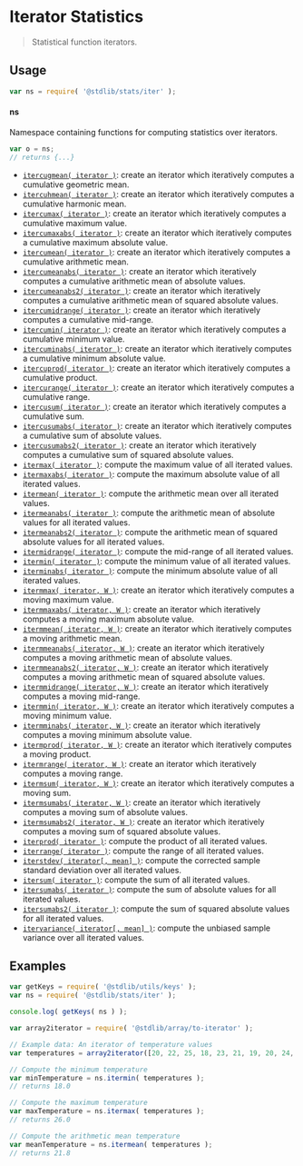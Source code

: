 <!--

@license Apache-2.0

Copyright (c) 2018 The Stdlib Authors.

Licensed under the Apache License, Version 2.0 (the "License");
you may not use this file except in compliance with the License.
You may obtain a copy of the License at

   http://www.apache.org/licenses/LICENSE-2.0

Unless required by applicable law or agreed to in writing, software
distributed under the License is distributed on an "AS IS" BASIS,
WITHOUT WARRANTIES OR CONDITIONS OF ANY KIND, either express or implied.
See the License for the specific language governing permissions and
limitations under the License.

-->

# Iterator Statistics

> Statistical function iterators.

<section class="usage">

## Usage

```javascript
var ns = require( '@stdlib/stats/iter' );
```

#### ns

Namespace containing functions for computing statistics over iterators.

```javascript
var o = ns;
// returns {...}
```

<!-- <toc pattern="*"> -->

<div class="namespace-toc">

-   <span class="signature">[`itercugmean( iterator )`][@stdlib/stats/iter/cugmean]</span><span class="delimiter">: </span><span class="description">create an iterator which iteratively computes a cumulative geometric mean.</span>
-   <span class="signature">[`itercuhmean( iterator )`][@stdlib/stats/iter/cuhmean]</span><span class="delimiter">: </span><span class="description">create an iterator which iteratively computes a cumulative harmonic mean.</span>
-   <span class="signature">[`itercumax( iterator )`][@stdlib/stats/iter/cumax]</span><span class="delimiter">: </span><span class="description">create an iterator which iteratively computes a cumulative maximum value.</span>
-   <span class="signature">[`itercumaxabs( iterator )`][@stdlib/stats/iter/cumaxabs]</span><span class="delimiter">: </span><span class="description">create an iterator which iteratively computes a cumulative maximum absolute value.</span>
-   <span class="signature">[`itercumean( iterator )`][@stdlib/stats/iter/cumean]</span><span class="delimiter">: </span><span class="description">create an iterator which iteratively computes a cumulative arithmetic mean.</span>
-   <span class="signature">[`itercumeanabs( iterator )`][@stdlib/stats/iter/cumeanabs]</span><span class="delimiter">: </span><span class="description">create an iterator which iteratively computes a cumulative arithmetic mean of absolute values.</span>
-   <span class="signature">[`itercumeanabs2( iterator )`][@stdlib/stats/iter/cumeanabs2]</span><span class="delimiter">: </span><span class="description">create an iterator which iteratively computes a cumulative arithmetic mean of squared absolute values.</span>
-   <span class="signature">[`itercumidrange( iterator )`][@stdlib/stats/iter/cumidrange]</span><span class="delimiter">: </span><span class="description">create an iterator which iteratively computes a cumulative mid-range.</span>
-   <span class="signature">[`itercumin( iterator )`][@stdlib/stats/iter/cumin]</span><span class="delimiter">: </span><span class="description">create an iterator which iteratively computes a cumulative minimum value.</span>
-   <span class="signature">[`itercuminabs( iterator )`][@stdlib/stats/iter/cuminabs]</span><span class="delimiter">: </span><span class="description">create an iterator which iteratively computes a cumulative minimum absolute value.</span>
-   <span class="signature">[`itercuprod( iterator )`][@stdlib/stats/iter/cuprod]</span><span class="delimiter">: </span><span class="description">create an iterator which iteratively computes a cumulative product.</span>
-   <span class="signature">[`itercurange( iterator )`][@stdlib/stats/iter/curange]</span><span class="delimiter">: </span><span class="description">create an iterator which iteratively computes a cumulative range.</span>
-   <span class="signature">[`itercusum( iterator )`][@stdlib/stats/iter/cusum]</span><span class="delimiter">: </span><span class="description">create an iterator which iteratively computes a cumulative sum.</span>
-   <span class="signature">[`itercusumabs( iterator )`][@stdlib/stats/iter/cusumabs]</span><span class="delimiter">: </span><span class="description">create an iterator which iteratively computes a cumulative sum of absolute values.</span>
-   <span class="signature">[`itercusumabs2( iterator )`][@stdlib/stats/iter/cusumabs2]</span><span class="delimiter">: </span><span class="description">create an iterator which iteratively computes a cumulative sum of squared absolute values.</span>
-   <span class="signature">[`itermax( iterator )`][@stdlib/stats/iter/max]</span><span class="delimiter">: </span><span class="description">compute the maximum value of all iterated values.</span>
-   <span class="signature">[`itermaxabs( iterator )`][@stdlib/stats/iter/maxabs]</span><span class="delimiter">: </span><span class="description">compute the maximum absolute value of all iterated values.</span>
-   <span class="signature">[`itermean( iterator )`][@stdlib/stats/iter/mean]</span><span class="delimiter">: </span><span class="description">compute the arithmetic mean over all iterated values.</span>
-   <span class="signature">[`itermeanabs( iterator )`][@stdlib/stats/iter/meanabs]</span><span class="delimiter">: </span><span class="description">compute the arithmetic mean of absolute values for all iterated values.</span>
-   <span class="signature">[`itermeanabs2( iterator )`][@stdlib/stats/iter/meanabs2]</span><span class="delimiter">: </span><span class="description">compute the arithmetic mean of squared absolute values for all iterated values.</span>
-   <span class="signature">[`itermidrange( iterator )`][@stdlib/stats/iter/midrange]</span><span class="delimiter">: </span><span class="description">compute the mid-range of all iterated values.</span>
-   <span class="signature">[`itermin( iterator )`][@stdlib/stats/iter/min]</span><span class="delimiter">: </span><span class="description">compute the minimum value of all iterated values.</span>
-   <span class="signature">[`iterminabs( iterator )`][@stdlib/stats/iter/minabs]</span><span class="delimiter">: </span><span class="description">compute the minimum absolute value of all iterated values.</span>
-   <span class="signature">[`itermmax( iterator, W )`][@stdlib/stats/iter/mmax]</span><span class="delimiter">: </span><span class="description">create an iterator which iteratively computes a moving maximum value.</span>
-   <span class="signature">[`itermmaxabs( iterator, W )`][@stdlib/stats/iter/mmaxabs]</span><span class="delimiter">: </span><span class="description">create an iterator which iteratively computes a moving maximum absolute value.</span>
-   <span class="signature">[`itermmean( iterator, W )`][@stdlib/stats/iter/mmean]</span><span class="delimiter">: </span><span class="description">create an iterator which iteratively computes a moving arithmetic mean.</span>
-   <span class="signature">[`itermmeanabs( iterator, W )`][@stdlib/stats/iter/mmeanabs]</span><span class="delimiter">: </span><span class="description">create an iterator which iteratively computes a moving arithmetic mean of absolute values.</span>
-   <span class="signature">[`itermmeanabs2( iterator, W )`][@stdlib/stats/iter/mmeanabs2]</span><span class="delimiter">: </span><span class="description">create an iterator which iteratively computes a moving arithmetic mean of squared absolute values.</span>
-   <span class="signature">[`itermmidrange( iterator, W )`][@stdlib/stats/iter/mmidrange]</span><span class="delimiter">: </span><span class="description">create an iterator which iteratively computes a moving mid-range.</span>
-   <span class="signature">[`itermmin( iterator, W )`][@stdlib/stats/iter/mmin]</span><span class="delimiter">: </span><span class="description">create an iterator which iteratively computes a moving minimum value.</span>
-   <span class="signature">[`itermminabs( iterator, W )`][@stdlib/stats/iter/mminabs]</span><span class="delimiter">: </span><span class="description">create an iterator which iteratively computes a moving minimum absolute value.</span>
-   <span class="signature">[`itermprod( iterator, W )`][@stdlib/stats/iter/mprod]</span><span class="delimiter">: </span><span class="description">create an iterator which iteratively computes a moving product.</span>
-   <span class="signature">[`itermrange( iterator, W )`][@stdlib/stats/iter/mrange]</span><span class="delimiter">: </span><span class="description">create an iterator which iteratively computes a moving range.</span>
-   <span class="signature">[`itermsum( iterator, W )`][@stdlib/stats/iter/msum]</span><span class="delimiter">: </span><span class="description">create an iterator which iteratively computes a moving sum.</span>
-   <span class="signature">[`itermsumabs( iterator, W )`][@stdlib/stats/iter/msumabs]</span><span class="delimiter">: </span><span class="description">create an iterator which iteratively computes a moving sum of absolute values.</span>
-   <span class="signature">[`itermsumabs2( iterator, W )`][@stdlib/stats/iter/msumabs2]</span><span class="delimiter">: </span><span class="description">create an iterator which iteratively computes a moving sum of squared absolute values.</span>
-   <span class="signature">[`iterprod( iterator )`][@stdlib/stats/iter/prod]</span><span class="delimiter">: </span><span class="description">compute the product of all iterated values.</span>
-   <span class="signature">[`iterrange( iterator )`][@stdlib/stats/iter/range]</span><span class="delimiter">: </span><span class="description">compute the range of all iterated values.</span>
-   <span class="signature">[`iterstdev( iterator[, mean] )`][@stdlib/stats/iter/stdev]</span><span class="delimiter">: </span><span class="description">compute the corrected sample standard deviation over all iterated values.</span>
-   <span class="signature">[`itersum( iterator )`][@stdlib/stats/iter/sum]</span><span class="delimiter">: </span><span class="description">compute the sum of all iterated values.</span>
-   <span class="signature">[`itersumabs( iterator )`][@stdlib/stats/iter/sumabs]</span><span class="delimiter">: </span><span class="description">compute the sum of absolute values for all iterated values.</span>
-   <span class="signature">[`itersumabs2( iterator )`][@stdlib/stats/iter/sumabs2]</span><span class="delimiter">: </span><span class="description">compute the sum of squared absolute values for all iterated values.</span>
-   <span class="signature">[`itervariance( iterator[, mean] )`][@stdlib/stats/iter/variance]</span><span class="delimiter">: </span><span class="description">compute the unbiased sample variance over all iterated values.</span>

</div>

<!-- </toc> -->

</section>

<!-- /.usage -->

<section class="examples">

## Examples

<!-- TODO: better examples -->

<!-- eslint no-undef: "error" -->

```javascript
var getKeys = require( '@stdlib/utils/keys' );
var ns = require( '@stdlib/stats/iter' );

console.log( getKeys( ns ) );

var array2iterator = require( '@stdlib/array/to-iterator' );

// Example data: An iterator of temperature values
var temperatures = array2iterator([20, 22, 25, 18, 23, 21, 19, 20, 24, 26]);

// Compute the minimum temperature
var minTemperature = ns.itermin( temperatures );
// returns 18.0

// Compute the maximum temperature
var maxTemperature = ns.itermax( temperatures );
// returns 26.0

// Compute the arithmetic mean temperature
var meanTemperature = ns.itermean( temperatures );
// returns 21.8
```

</section>

<!-- /.examples -->

<!-- Section for related `stdlib` packages. Do not manually edit this section, as it is automatically populated. -->

<section class="related">

</section>

<!-- /.related -->

<!-- Section for all links. Make sure to keep an empty line after the `section` element and another before the `/section` close. -->

<section class="links">

<!-- <toc-links> -->

[@stdlib/stats/iter/cugmean]: https://github.com/stdlib-js/stdlib/tree/develop/lib/node_modules/%40stdlib/stats/iter/cugmean

[@stdlib/stats/iter/cuhmean]: https://github.com/stdlib-js/stdlib/tree/develop/lib/node_modules/%40stdlib/stats/iter/cuhmean

[@stdlib/stats/iter/cumax]: https://github.com/stdlib-js/stdlib/tree/develop/lib/node_modules/%40stdlib/stats/iter/cumax

[@stdlib/stats/iter/cumaxabs]: https://github.com/stdlib-js/stdlib/tree/develop/lib/node_modules/%40stdlib/stats/iter/cumaxabs

[@stdlib/stats/iter/cumean]: https://github.com/stdlib-js/stdlib/tree/develop/lib/node_modules/%40stdlib/stats/iter/cumean

[@stdlib/stats/iter/cumeanabs]: https://github.com/stdlib-js/stdlib/tree/develop/lib/node_modules/%40stdlib/stats/iter/cumeanabs

[@stdlib/stats/iter/cumeanabs2]: https://github.com/stdlib-js/stdlib/tree/develop/lib/node_modules/%40stdlib/stats/iter/cumeanabs2

[@stdlib/stats/iter/cumidrange]: https://github.com/stdlib-js/stdlib/tree/develop/lib/node_modules/%40stdlib/stats/iter/cumidrange

[@stdlib/stats/iter/cumin]: https://github.com/stdlib-js/stdlib/tree/develop/lib/node_modules/%40stdlib/stats/iter/cumin

[@stdlib/stats/iter/cuminabs]: https://github.com/stdlib-js/stdlib/tree/develop/lib/node_modules/%40stdlib/stats/iter/cuminabs

[@stdlib/stats/iter/cuprod]: https://github.com/stdlib-js/stdlib/tree/develop/lib/node_modules/%40stdlib/stats/iter/cuprod

[@stdlib/stats/iter/curange]: https://github.com/stdlib-js/stdlib/tree/develop/lib/node_modules/%40stdlib/stats/iter/curange

[@stdlib/stats/iter/cusum]: https://github.com/stdlib-js/stdlib/tree/develop/lib/node_modules/%40stdlib/stats/iter/cusum

[@stdlib/stats/iter/cusumabs]: https://github.com/stdlib-js/stdlib/tree/develop/lib/node_modules/%40stdlib/stats/iter/cusumabs

[@stdlib/stats/iter/cusumabs2]: https://github.com/stdlib-js/stdlib/tree/develop/lib/node_modules/%40stdlib/stats/iter/cusumabs2

[@stdlib/stats/iter/max]: https://github.com/stdlib-js/stdlib/tree/develop/lib/node_modules/%40stdlib/stats/iter/max

[@stdlib/stats/iter/maxabs]: https://github.com/stdlib-js/stdlib/tree/develop/lib/node_modules/%40stdlib/stats/iter/maxabs

[@stdlib/stats/iter/mean]: https://github.com/stdlib-js/stdlib/tree/develop/lib/node_modules/%40stdlib/stats/iter/mean

[@stdlib/stats/iter/meanabs]: https://github.com/stdlib-js/stdlib/tree/develop/lib/node_modules/%40stdlib/stats/iter/meanabs

[@stdlib/stats/iter/meanabs2]: https://github.com/stdlib-js/stdlib/tree/develop/lib/node_modules/%40stdlib/stats/iter/meanabs2

[@stdlib/stats/iter/midrange]: https://github.com/stdlib-js/stdlib/tree/develop/lib/node_modules/%40stdlib/stats/iter/midrange

[@stdlib/stats/iter/min]: https://github.com/stdlib-js/stdlib/tree/develop/lib/node_modules/%40stdlib/stats/iter/min

[@stdlib/stats/iter/minabs]: https://github.com/stdlib-js/stdlib/tree/develop/lib/node_modules/%40stdlib/stats/iter/minabs

[@stdlib/stats/iter/mmax]: https://github.com/stdlib-js/stdlib/tree/develop/lib/node_modules/%40stdlib/stats/iter/mmax

[@stdlib/stats/iter/mmaxabs]: https://github.com/stdlib-js/stdlib/tree/develop/lib/node_modules/%40stdlib/stats/iter/mmaxabs

[@stdlib/stats/iter/mmean]: https://github.com/stdlib-js/stdlib/tree/develop/lib/node_modules/%40stdlib/stats/iter/mmean

[@stdlib/stats/iter/mmeanabs]: https://github.com/stdlib-js/stdlib/tree/develop/lib/node_modules/%40stdlib/stats/iter/mmeanabs

[@stdlib/stats/iter/mmeanabs2]: https://github.com/stdlib-js/stdlib/tree/develop/lib/node_modules/%40stdlib/stats/iter/mmeanabs2

[@stdlib/stats/iter/mmidrange]: https://github.com/stdlib-js/stdlib/tree/develop/lib/node_modules/%40stdlib/stats/iter/mmidrange

[@stdlib/stats/iter/mmin]: https://github.com/stdlib-js/stdlib/tree/develop/lib/node_modules/%40stdlib/stats/iter/mmin

[@stdlib/stats/iter/mminabs]: https://github.com/stdlib-js/stdlib/tree/develop/lib/node_modules/%40stdlib/stats/iter/mminabs

[@stdlib/stats/iter/mprod]: https://github.com/stdlib-js/stdlib/tree/develop/lib/node_modules/%40stdlib/stats/iter/mprod

[@stdlib/stats/iter/mrange]: https://github.com/stdlib-js/stdlib/tree/develop/lib/node_modules/%40stdlib/stats/iter/mrange

[@stdlib/stats/iter/msum]: https://github.com/stdlib-js/stdlib/tree/develop/lib/node_modules/%40stdlib/stats/iter/msum

[@stdlib/stats/iter/msumabs]: https://github.com/stdlib-js/stdlib/tree/develop/lib/node_modules/%40stdlib/stats/iter/msumabs

[@stdlib/stats/iter/msumabs2]: https://github.com/stdlib-js/stdlib/tree/develop/lib/node_modules/%40stdlib/stats/iter/msumabs2

[@stdlib/stats/iter/prod]: https://github.com/stdlib-js/stdlib/tree/develop/lib/node_modules/%40stdlib/stats/iter/prod

[@stdlib/stats/iter/range]: https://github.com/stdlib-js/stdlib/tree/develop/lib/node_modules/%40stdlib/stats/iter/range

[@stdlib/stats/iter/stdev]: https://github.com/stdlib-js/stdlib/tree/develop/lib/node_modules/%40stdlib/stats/iter/stdev

[@stdlib/stats/iter/sum]: https://github.com/stdlib-js/stdlib/tree/develop/lib/node_modules/%40stdlib/stats/iter/sum

[@stdlib/stats/iter/sumabs]: https://github.com/stdlib-js/stdlib/tree/develop/lib/node_modules/%40stdlib/stats/iter/sumabs

[@stdlib/stats/iter/sumabs2]: https://github.com/stdlib-js/stdlib/tree/develop/lib/node_modules/%40stdlib/stats/iter/sumabs2

[@stdlib/stats/iter/variance]: https://github.com/stdlib-js/stdlib/tree/develop/lib/node_modules/%40stdlib/stats/iter/variance

<!-- </toc-links> -->

</section>

<!-- /.links -->
